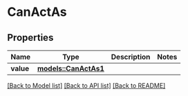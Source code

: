 # CanActAs

## Properties

Name | Type | Description | Notes
------------ | ------------- | ------------- | -------------
**value** | [**models::CanActAs1**](CanActAs1.md) |  | 

[[Back to Model list]](../README.md#documentation-for-models) [[Back to API list]](../README.md#documentation-for-api-endpoints) [[Back to README]](../README.md)


